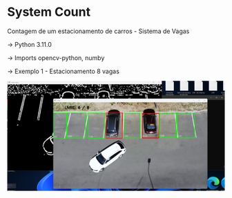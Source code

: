 # System Count
Contagem de um estacionamento de carros - Sistema de Vagas

-> Python 3.11.0

-> Imports opencv-python, numby

-> Exemplo 1 - Estacionamento 8 vagas

<img src="/foto_template.png">
